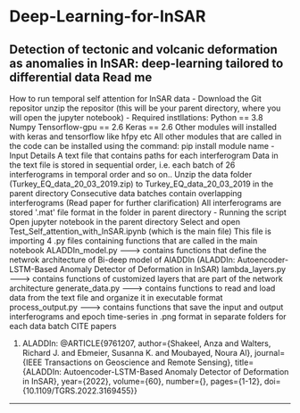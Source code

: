 # Deep-Learning-for-InSAR
Detection of tectonic and volcanic deformation as anomalies in InSAR: deep-learning tailored to differential data
		                                             Read me 
---------------------------------------------------------------------------------------------------------------------------------------------------------
How to run temporal self attention for InSAR data
	- Download the Git repositor
		unzip the repositor (this will be your parent directory, where you will open the jupyter notebook) 
	- Required instllations:
		Python == 3.8
		Numpy
		Tensorflow-gpu == 2.6
		Keras == 2.6
		Other modules will installed with keras and tensorflow like hfpy etc
		All other modules that are called in the code can be installed using the command: pip install module name 
	- Input Details
		A text file that contains paths for each interferogram
		Data in the text file is stored in sequential order, i.e. each batch of 26 interferograms in temporal order and so on..
		Unzip the data folder (Turkey_EQ_data_20_03_2019.zip) to Turkey_EQ_data_20_03_2019 in the parent directory
		Consecutive data batches contain overlapping interferograms (Read paper for further clarification)
		All interferograms are stored '.mat' file format in the folder in parent directory
	- Running the script
		Open jupyter notebook in the parent directory
		Select and open Test_Self_attention_with_InSAR.ipynb (which is the main file) 
		This file is importing 4 .py files containing functions that are called in the main notebook
		ALADDIn_model.py ---> contains functions that define the netwrok architecture of Bi-deep model of AlADDIn
		(ALADDIn: Autoencoder-LSTM-Based Anomaly Detector of Deformation in InSAR)
		lambda_layers.py ---> contains functions of customized layers that are part of the network architecture
		generate_data.py ---> contains functions to read and load data from the text file and organize it in executable format
		process_output.py ---> contains functions that save the input and output interferograms and epoch time-series in .png
		format in separate folders for each data batch
CITE papers
1. ALADDIn: 
@ARTICLE{9761207,  author={Shakeel, Anza and Walters, Richard J. and Ebmeier, Susanna K. and Moubayed, Noura Al},  journal={IEEE Transactions on Geoscience and Remote Sensing},   title={ALADDIn: Autoencoder-LSTM-Based Anomaly Detector of Deformation in InSAR},   year={2022},  volume={60},  number={},  pages={1-12},  doi={10.1109/TGRS.2022.3169455}}
---------------------------------------------------------------------------------------------------------------------------------------------------------
